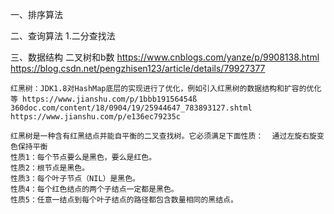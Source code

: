 一、排序算法

二、查询算法
    1.二分查找法
    
    
三、数据结构
    二叉树和b数 https://www.cnblogs.com/yanze/p/9908138.html  https://blog.csdn.net/pengzhisen123/article/details/79927377
    
    红黑树：JDK1.8对HashMap底层的实现进行了优化，例如引入红黑树的数据结构和扩容的优化等 https://www.jianshu.com/p/1bbb19156454ß
    360doc.com/content/18/0904/19/25944647_783893127.shtml   https://www.jianshu.com/p/e136ec79235c
    
    红黑树是一种含有红黑结点并能自平衡的二叉查找树。它必须满足下面性质：  通过左旋右旋变色保持平衡
    性质1：每个节点要么是黑色，要么是红色。
    性质2：根节点是黑色。
    性质3：每个叶子节点（NIL）是黑色。
    性质4：每个红色结点的两个子结点一定都是黑色。
    性质5：任意一结点到每个叶子结点的路径都包含数量相同的黑结点。